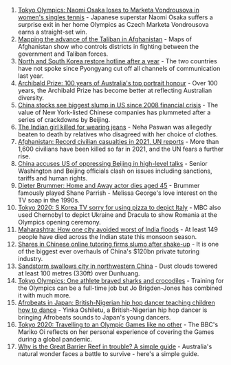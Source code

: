 1. [Tokyo Olympics: Naomi Osaka loses to Marketa Vondrousova in women's singles tennis](https://www.bbc.co.uk/sport/olympics/57980493) - Japanese superstar Naomi Osaka suffers a surprise exit in her home Olympics as Czech Marketa Vondrousova earns a straight-set win.
2. [Mapping the advance of the Taliban in Afghanistan](https://www.bbc.co.uk/news/world-asia-57933979) - Maps of Afghanistan show who controls districts in fighting between the government and Taliban forces.
3. [North and South Korea restore hotline after a year](https://www.bbc.co.uk/news/world-57979937) - The two countries have not spoke since Pyongyang cut off all channels of communication last year.
4. [Archibald Prize: 100 years of Australia's top portrait honour](https://www.bbc.co.uk/news/world-australia-57967778) - Over 100 years, the Archibald Prize has become better at reflecting Australian diversity.
5. [China stocks see biggest slump in US since 2008 financial crisis](https://www.bbc.co.uk/news/business-57979857) - The value of New York-listed Chinese companies has plummeted after a series of crackdowns by Beijing.
6. [The Indian girl killed for wearing jeans](https://www.bbc.co.uk/news/world-asia-india-57968350) - Neha Paswan was allegedly beaten to death by relatives who disagreed with her choice of clothes.
7. [Afghanistan: Record civilian casualties in 2021, UN reports](https://www.bbc.co.uk/news/world-asia-57967960) - More than 1,600 civilians have been killed so far in 2021, and the UN fears a further rise.
8. [China accuses US of oppressing Beijing in high-level talks](https://www.bbc.co.uk/news/world-asia-china-57966427) - Senior Washington and Beijing officials clash on issues including sanctions, tariffs and human rights.
9. [Dieter Brummer: Home and Away actor dies aged 45](https://www.bbc.co.uk/news/world-australia-57967777) - Brummer famously played Shane Parrish - Melissa George's love interest on the TV soap in the 1990s.
10. [Tokyo 2020: S Korea TV sorry for using pizza to depict Italy](https://www.bbc.co.uk/news/world-asia-57966293) - MBC also used Chernobyl to depict Ukraine and Dracula to show Romania at the Olympics opening ceremony.
11. [Maharashtra: How one city avoided worst of India floods](https://www.bbc.co.uk/news/world-asia-india-57969153) - At least 149 people have died across the Indian state this monsoon season.
12. [Shares in Chinese online tutoring firms slump after shake-up](https://www.bbc.co.uk/news/business-57966027) - It is one of the biggest ever overhauls of China's $120bn private tutoring industry.
13. [Sandstorm swallows city in northwestern China](https://www.bbc.co.uk/news/world-asia-china-57973810) - Dust clouds towered at least 100 metres (330ft) over Dunhuang.
14. [Tokyo Olympics: One athlete braved sharks and crocodiles](https://www.bbc.co.uk/news/world-australia-57938909) - Training for the Olympics can be a full-time job but Jo Brigden-Jones has combined it with much more.
15. [Afrobeats in Japan: British-Nigerian hip hop dancer teaching children how to dance](https://www.bbc.co.uk/news/world-africa-57949287) - Yinka Oshiletu, a British-Nigerian hip hop dancer is bringing Afrobeats sounds to Japan's young dancers.
16. [Tokyo 2020: Travelling to an Olympic Games like no other](https://www.bbc.co.uk/news/world-asia-57913517) - The BBC's Mariko Oi reflects on her personal experience of covering the Games during a global pandemic.
17. [Why is the Great Barrier Reef in trouble? A simple guide](https://www.bbc.co.uk/news/world-australia-57938858) - Australia's natural wonder faces a battle to survive - here's a simple guide.

